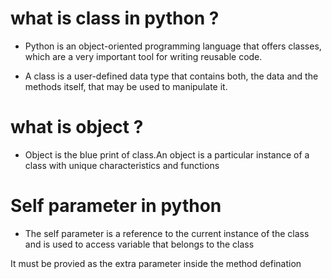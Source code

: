 # what is class in python ?
 * Python is an object-oriented programming language that offers classes, which are a very important tool for writing     reusable code. 

 * A class is a user-defined data type that contains both, the data and the methods itself,  that may be used to manipulate it.


 # what is object ?
 * Object is the blue print of class.An object is a particular instance of a class with unique characteristics and functions

# Self parameter in python

* The self parameter is a reference to the current instance of the class and is used to access 
variable that belongs to the class

It must be provied as the extra parameter inside the method defination
